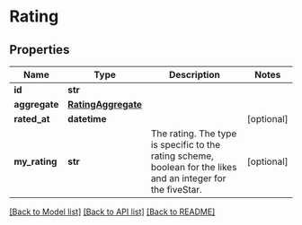 # Rating

## Properties
Name | Type | Description | Notes
------------ | ------------- | ------------- | -------------
**id** | **str** |  | 
**aggregate** | [**RatingAggregate**](RatingAggregate.md) |  | 
**rated_at** | **datetime** |  | [optional] 
**my_rating** | **str** | The rating. The type is specific to the rating scheme, boolean for the likes and an integer for the fiveStar. | [optional] 

[[Back to Model list]](../README.md#documentation-for-models) [[Back to API list]](../README.md#documentation-for-api-endpoints) [[Back to README]](../README.md)

